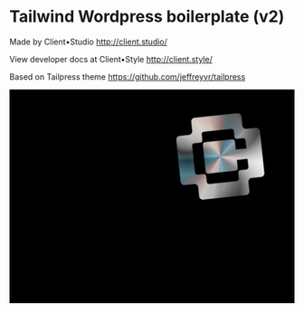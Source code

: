 # Tailwind Wordpress boilerplate (v2)

Made by Client•Studio http://client.studio/

View developer docs at Client•Style http://client.style/

Based on Tailpress theme https://github.com/jeffreyvr/tailpress


<img src="https://github.com/client-studio/Client-WP-Theme/blob/main/screenshot.png?raw=true">

